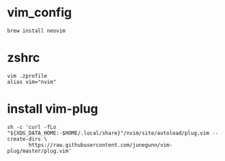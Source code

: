 # vim_config

```
brew install neovim
```

# zshrc
```
vim .zprofile
alias vim="nvim"
```

# install vim-plug
```
sh -c 'curl -fLo "${XDG_DATA_HOME:-$HOME/.local/share}"/nvim/site/autoload/plug.vim --create-dirs \
       https://raw.githubusercontent.com/junegunn/vim-plug/master/plug.vim'
```


